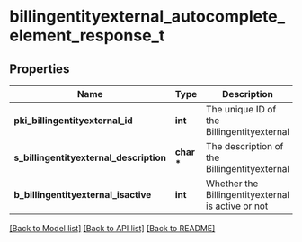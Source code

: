 # billingentityexternal_autocomplete_element_response_t

## Properties
Name | Type | Description | Notes
------------ | ------------- | ------------- | -------------
**pki_billingentityexternal_id** | **int** | The unique ID of the Billingentityexternal | 
**s_billingentityexternal_description** | **char \*** | The description of the Billingentityexternal | 
**b_billingentityexternal_isactive** | **int** | Whether the Billingentityexternal is active or not | 

[[Back to Model list]](../README.md#documentation-for-models) [[Back to API list]](../README.md#documentation-for-api-endpoints) [[Back to README]](../README.md)


